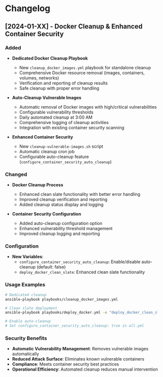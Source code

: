 # Changelog

## [2024-01-XX] - Docker Cleanup & Enhanced Container Security

### Added
- **Dedicated Docker Cleanup Playbook**
  - New `cleanup_docker_images.yml` playbook for standalone cleanup
  - Comprehensive Docker resource removal (images, containers, volumes, networks)
  - Verification and reporting of cleanup results
  - Safe cleanup with proper error handling

- **Auto-Cleanup Vulnerable Images**
  - Automatic removal of Docker images with high/critical vulnerabilities
  - Configurable vulnerability thresholds
  - Daily automated cleanup at 3:00 AM
  - Comprehensive logging of cleanup activities
  - Integration with existing container security scanning

- **Enhanced Container Security**
  - New `cleanup-vulnerable-images.sh` script
  - Automatic cleanup cron job
  - Configurable auto-cleanup feature (`configure_container_security_auto_cleanup`)

### Changed
- **Docker Cleanup Process**
  - Enhanced clean slate functionality with better error handling
  - Improved cleanup verification and reporting
  - Added cleanup status display and logging

- **Container Security Configuration**
  - Added auto-cleanup configuration option
  - Enhanced vulnerability threshold management
  - Improved cleanup logging and reporting

### Configuration
- **New Variables**:
  - `configure_container_security_auto_cleanup`: Enable/disable auto-cleanup (default: false)
  - `deploy_docker_clean_slate`: Enhanced clean slate functionality

### Usage Examples
```bash
# Dedicated cleanup
ansible-playbook playbooks/cleanup_docker_images.yml

# Clean slate deployment
ansible-playbook playbooks/deploy_docker.yml -e "deploy_docker_clean_slate=true"

# Enable auto-cleanup
# Set configure_container_security_auto_cleanup: true in all.yml
```

### Security Benefits
- **Automatic Vulnerability Management**: Removes vulnerable images automatically
- **Reduced Attack Surface**: Eliminates known vulnerable containers
- **Compliance**: Meets container security best practices
- **Operational Efficiency**: Automated cleanup reduces manual intervention
